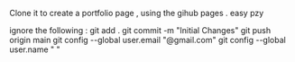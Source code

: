 Clone it  to create  a portfolio page  , using the gihub pages . easy pzy


ignore the following :
git add .
git commit -m "Initial Changes"
git push origin main
git config --global user.email "@gmail.com"
git config --global user.name " " 
